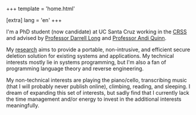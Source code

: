 +++
template = 'home.html'

[extra]
lang = 'en'
+++

I'm a PhD student (now candidate) at UC Santa Cruz working in the
[CRSS](https://crss.ucsc.edu) and advised by [Professor Darrell
Long](https://darrelllong.github.io) and [Professor Andi
Quinn](https://arquinn.github.io).

My [research](https://crss.ucsc.edu/person/eugenechou.html) aims to provide a
portable, non-intrusive, and efficient secure deletion solution for existing
systems and applications. My technical interests mostly lie in systems
programming, but I'm also a fan of programming language theory and reverse
engineering.

My non-technical interests are playing the piano/cello, transcribing music (that
I will probably never publish online), climbing, reading, and sleeping. I dream
of expanding this set of interests, but sadly find that I currently lack the
time management and/or energy to invest in the additional interests
meaningfully.
